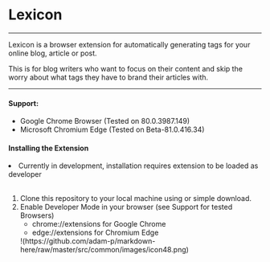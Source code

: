 # Lexicon
***

Lexicon is a browser extension for automatically generating tags for your online blog, article or post.

This is for blog writers who want to focus on their content and skip the worry about what tags they have to brand their articles with.

---

#### Support:
<ul>
    <li>Google Chrome Browser (Tested on 80.0.3987.149)</li>
    <li>Microsoft Chromium Edge (Tested on Beta-81.0.416.34)</li>
</ul>

#### Installing the Extension
<li>
Currently in development, installation requires extension to be loaded as developer
</li>

<br>

<ol>

<li>
Clone this repository to your local machine using or simple download.

<li>
Enable Developer Mode in your browser (see Support for tested Browsers)
<ul>
<li>chrome://extensions for Google Chrome
<li>edge://extensions for Chromium Edge
</ul>
!(https://github.com/adam-p/markdown-here/raw/master/src/common/images/icon48.png)
</li>


</ol>
